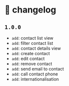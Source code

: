 # :bookmark: changelog

<!-- template
## `version`

- `add`: whatever
- `change`: whatever
- `fix`: whatever
- `remove`: whatever
-->

## `1.0.0`

- `add`: contact list view
- `add`: filter contact list
- `add`: contact details view
- `add`: create contact
- `add`: edit contact
- `add`: remove contact
- `add`: send email to contact
- `add`: call contact phone
- `add`: internationalisation
